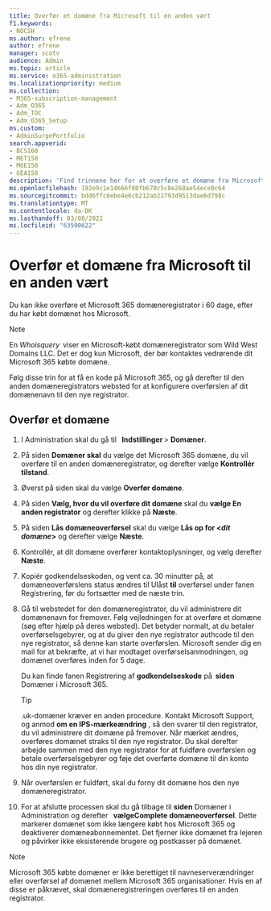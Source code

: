```yaml
---
title: Overfør et domæne fra Microsoft til en anden vært
f1.keywords:
- NOCSH
ms.author: efrene
author: efrene
manager: scotv
audience: Admin
ms.topic: article
ms.service: o365-administration
ms.localizationpriority: medium
ms.collection:
- M365-subscription-management
- Adm_O365
- Adm_TOC
- Adm_O365_Setup
ms.custom:
- AdminSurgePortfolio
search.appverid:
- BCS160
- MET150
- MOE150
- GEA150
description: 'Find trinnene her for at overføre et domæne fra Microsoft til en anden registrator. '
ms.openlocfilehash: 192e9c1e14666f80fb670c5c8e268ae54ece0c64
ms.sourcegitcommit: bdd6ffc6ebe4e6cb212ab22793d9513dae6d798c
ms.translationtype: MT
ms.contentlocale: da-DK
ms.lasthandoff: 03/08/2022
ms.locfileid: "63590622"
---
```

# <a name="transfer-a-domain-from-microsoft-to-another-host"></a>Overfør et domæne fra Microsoft til en anden vært

Du kan ikke overføre et Microsoft 365 domæneregistrator i 60 dage, efter du har købt domænet hos Microsoft.

> [!NOTE]
> En _Whoisquery_  viser en Microsoft-købt domæneregistrator som Wild West Domains LLC. Det er dog kun Microsoft, der bør kontaktes vedrørende dit Microsoft 365 købte domæne.

Følg disse trin for at få en kode på Microsoft 365, og gå derefter til den anden domæneregistrators websted for at konfigurere overførslen af dit domænenavn til den nye registrator.

## <a name="transfer-a-domain"></a>Overfør et domæne

1. I Administration skal du gå til   **Indstillinger** >  **Domæner**.

2. På siden **Domæner skal** du vælge det Microsoft 365 domæne, du vil overføre til en anden domæneregistrator, og derefter vælge **Kontrollér tilstand**.

3. Øverst på siden skal du vælge **Overfør domæne**.

4. På siden **Vælg, hvor du vil overføre dit domæne** skal du **vælge En anden registrator** og derefter klikke på **Næste**.

5. På siden **Lås domæneoverførsel** skal du vælge **Lås op for <_dit domæne_>** og derefter vælge **Næste**.

6. Kontrollér, at dit domæne overfører kontaktoplysninger, og vælg derefter **Næste**.

7. Kopiér godkendelseskoden, og vent ca. 30 minutter på, at domæneoverførslens status ændres til Ulåst **til** overførsel under fanen Registrering, før du fortsætter med de næste trin.

8. Gå til webstedet for den domæneregistrator, du vil administrere dit domænenavn for fremover. Følg vejledningen for at overføre et domæne (søg efter hjælp på deres websted). Det betyder normalt, at du betaler overførselsgebyrer, og at du giver den nye registrator authcode til den nye registrator, så denne kan starte overførslen. Microsoft sender dig en mail for at bekræfte, at vi har modtaget overførselsanmodningen, og domænet overføres inden for 5 dage.

    Du kan finde fanen Registrering af **godkendelseskode** på  **siden** Domæner i Microsoft 365.
    
    > [!TIP]
    > .uk-domæner kræver en anden procedure. Kontakt Microsoft Support, og anmod **om en IPS-mærkeændring** , så den svarer til den registrator, du vil administrere dit domæne på fremover. Når mærket ændres, overføres domænet straks til den nye registrator. Du skal derefter arbejde sammen med den nye registrator for at fuldføre overførslen og betale overførselsgebyrer og føje det overførte domæne til din konto hos din nye registrator.

9. Når overførslen er fuldført, skal du forny dit domæne hos den nye domæneregistrator.

10. For at afslutte processen skal du gå tilbage til **siden** Domæner i Administration og derefter   **vælgeComplete domæneoverførsel**. Dette markerer domænet som ikke længere købt hos Microsoft 365 og deaktiverer domæneabonnementet. Det fjerner ikke domænet fra lejeren og påvirker ikke eksisterende brugere og postkasser på domænet.

> [!NOTE]
> Microsoft 365 købte domæner er ikke berettiget til navneserverændringer eller overførsel af domænet mellem Microsoft 365 organisationer. Hvis en af disse er påkrævet, skal domæneregistreringen overføres til en anden registrator.
